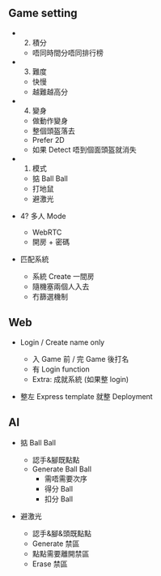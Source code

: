 ## Game setting

- 2. 積分

  - 唔同時間分唔同排行榜

- 3. 難度

  - 快慢
  - 越難越高分

- 4. 變身

  - 做動作變身
  - 整個頭盔落去
  - Prefer 2D
  - 如果 Detect 唔到個面頭盔就消失

- 1. 模式

  - 掂 Ball Ball
  - 打地鼠
  - 避激光

- 4? 多人 Mode

  - WebRTC
  - 開房 + 密碼

- 匹配系統
  - 系統 Create 一間房
  - 隨機塞兩個人入去
  - 冇篩選機制

## Web

- Login / Create name only

  - 入 Game 前 / 完 Game 後打名
  - 有 Login function
  - Extra: 成就系統 (如果整 login)

- 整左 Express template 就整 Deployment

## AI

- 掂 Ball Ball

  - 認手&腳既點點
  - Generate Ball Ball
    - 需唔需要次序
    - 得分 Ball
    - 扣分 Ball

- 避激光
  - 認手&腳&頭既點點
  - Generate 禁區
  - 點點需要離開禁區
  - Erase 禁區
